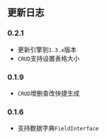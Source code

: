 ## 更新日志

### 0.2.1

- 更新引擎到`1.3.x`版本
- `CRUD`支持设置表格大小

### 0.1.9

- `CRUD`增删查改快捷生成

### 0.1.6

- 支持数据字典`FieldInterface`
